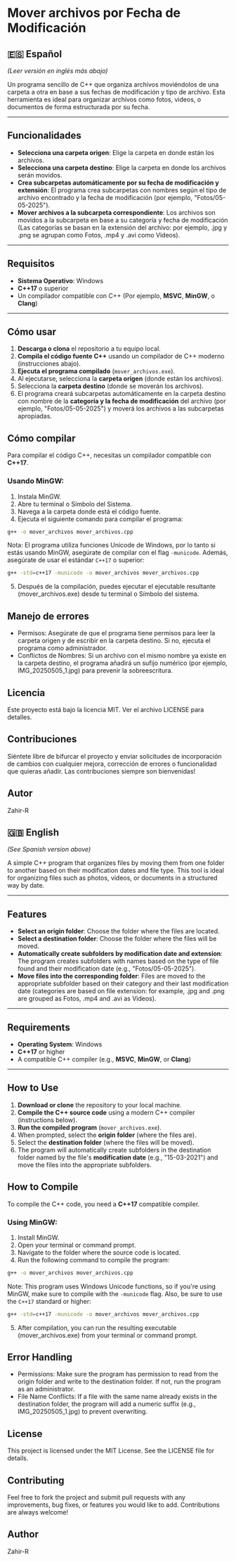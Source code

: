 # Mover archivos por Fecha de Modificación

## 🇪🇸 Español
*(Leer versión en inglés más abajo)*

Un programa sencillo de C++ que organiza archivos moviéndolos de una carpeta a otra en base a sus fechas de modificación y tipo de archivo. Esta herramienta es ideal para organizar archivos como fotos, videos, o documentos de forma estructurada por su fecha.

---

## Funcionalidades

- **Selecciona una carpeta origen**: Elige la carpeta en donde están los archivos.
- **Selecciona una carpeta destino**: Elige la carpeta en donde los archivos serán movidos.
- **Crea subcarpetas automáticamente por su fecha de modificación y extensión**: El programa crea subcarpetas con nombres según el tipo de archivo encontrado y la fecha de modificación (por ejemplo, "Fotos/05-05-2025").
- **Mover archivos a la subcarpeta correspondiente**: Los archivos son movidos a la subcarpeta en base a su categoría y fecha de modificación (Las categorías se basan en la extensión del archivo: por ejemplo, .jpg y .png se agrupan como Fotos, .mp4 y .avi como Videos).

---

## Requisitos

- **Sistema Operativo**: Windows
- **C++17** o superior
- Un compilador compatible con C++ (Por ejemplo, **MSVC**, **MinGW**, o **Clang**)

---

## Cómo usar

1. **Descarga o clona** el repositorio a tu equipo local.
2. **Compila el código fuente C++** usando un compilador de C++ moderno (instrucciones abajo).
3. **Ejecuta el programa compilado** (`mover_archivos.exe`).
4. Al ejecutarse, selecciona la **carpeta origen** (donde están los archivos).
5. Selecciona la **carpeta destino** (donde se moverán los archivos).
6. El programa creará subcarpetas automáticamente en la carpeta destino con nombre de la **categoría y la fecha de modificación** del archivo (por ejemplo, "Fotos/05-05-2025") y moverá los archivos a las subcarpetas apropiadas.

## Cómo compilar

Para compilar el código C++, necesitas un compilador compatible con **C++17**.

### Usando MinGW:

1. Instala MinGW.
2. Abre tu terminal o Símbolo del Sistema.
3. Navega a la carpeta donde está el código fuente.
4. Ejecuta el siguiente comando para compilar el programa:

```bash
g++ -o mover_archivos mover_archivos.cpp
```

Nota: El programa utiliza funciones Unicode de Windows, por lo tanto si estás usando MinGW, asegúrate de compilar con el flag `-municode`. Además, asegúrate de usar el estándar `C++17` o superior:

```bash
g++ -std=c++17 -municode -o mover_archivos mover_archivos.cpp
```

5. Después de la compilación, puedes ejecutar el ejecutable resultante (mover_archivos.exe) desde tu terminal o Símbolo del sistema.

## Manejo de errores
- Permisos: Asegúrate de que el programa tiene permisos para leer la carpeta origen y de escribir en la carpeta destino. Si no, ejecuta el programa como administrador.
- Conflictos de Nombres: Si un archivo con el mismo nombre ya existe en la carpeta destino, el programa añadirá un sufijo numérico (por ejemplo, IMG_20250505_1.jpg) para prevenir la sobreescritura.

## Licencia
Este proyecto está bajo la licencia MIT. Ver el archivo LICENSE para detalles.

## Contribuciones
Siéntete libre de bifurcar el proyecto y enviar solicitudes de incorporación de cambios con cualquier mejora, corrección de errores o funcionalidad que quieras añadir. Las contribuciones siempre son bienvenidas!

## Autor
Zahir-R

## 🇬🇧 English
*(See Spanish version above)*

A simple C++ program that organizes files by moving them from one folder to another based on their modification dates and file type. This tool is ideal for organizing files such as photos, videos, or documents in a structured way by date.

---

## Features

- **Select an origin folder**: Choose the folder where the files are located.
- **Select a destination folder**: Choose the folder where the files will be moved.
- **Automatically create subfolders by modification date and extension**: The program creates subfolders with names based on the type of file found and their modification date (e.g., "Fotos/05-05-2025").
- **Move files into the corresponding folder**: Files are moved to the appropriate subfolder based on their category and their last modification date (categories are based on file extension: for example, .jpg and .png are grouped as Fotos, .mp4 and .avi as Videos).

---

## Requirements

- **Operating System**: Windows
- **C++17** or higher
- A compatible C++ compiler (e.g., **MSVC**, **MinGW**, or **Clang**)

---

## How to Use

1. **Download or clone** the repository to your local machine.
2. **Compile the C++ source code** using a modern C++ compiler (instructions below).
3. **Run the compiled program** (`mover_archivos.exe`).
4. When prompted, select the **origin folder** (where the files are).
5. Select the **destination folder** (where the files will be moved).
6. The program will automatically create subfolders in the destination folder named by the file's **modification date** (e.g., "15-03-2021") and move the files into the appropriate subfolders.

## How to Compile

To compile the C++ code, you need a **C++17** compatible compiler.

### Using MinGW:

1. Install MinGW.
2. Open your terminal or command prompt.
3. Navigate to the folder where the source code is located.
4. Run the following command to compile the program:

```bash
g++ -o mover_archivos mover_archivos.cpp
```

Note: This program uses Windows Unicode functions, so if you're using MinGW, make sure to compile with the `-municode` flag. Also, be sure to use the `C++17` standard or higher:

```bash
g++ -std=c++17 -municode -o mover_archivos mover_archivos.cpp
```

5. After compilation, you can run the resulting executable (mover_archivos.exe) from your terminal or command prompt.

## Error Handling
- Permissions: Make sure the program has permission to read from the origin folder and write to the destination folder. If not, run the program as an administrator.
- File Name Conflicts: If a file with the same name already exists in the destination folder, the program will add a numeric suffix (e.g., IMG_20250505_1.jpg) to prevent overwriting.

## License
This project is licensed under the MIT License. See the LICENSE file for details.

## Contributing
Feel free to fork the project and submit pull requests with any improvements, bug fixes, or features you would like to add. Contributions are always welcome!

## Author
Zahir-R
